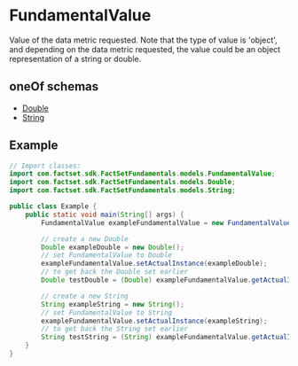 

# FundamentalValue

Value of the data metric requested. Note that the type of value is 'object', and depending on the data metric requested, the value could be an object representation of a string or double. 

## oneOf schemas
* [Double](Double.md)
* [String](String.md)

## Example
```java
// Import classes:
import com.factset.sdk.FactSetFundamentals.models.FundamentalValue;
import com.factset.sdk.FactSetFundamentals.models.Double;
import com.factset.sdk.FactSetFundamentals.models.String;

public class Example {
    public static void main(String[] args) {
        FundamentalValue exampleFundamentalValue = new FundamentalValue();

        // create a new Double
        Double exampleDouble = new Double();
        // set FundamentalValue to Double
        exampleFundamentalValue.setActualInstance(exampleDouble);
        // to get back the Double set earlier
        Double testDouble = (Double) exampleFundamentalValue.getActualInstance();

        // create a new String
        String exampleString = new String();
        // set FundamentalValue to String
        exampleFundamentalValue.setActualInstance(exampleString);
        // to get back the String set earlier
        String testString = (String) exampleFundamentalValue.getActualInstance();
    }
}
```


